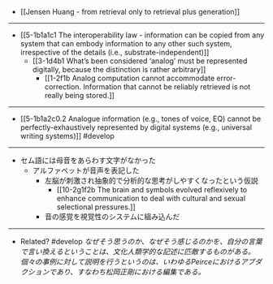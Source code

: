 - [[Jensen Huang - from retrieval only to retrieval plus generation]]
---
- [[5-1b1a1c1 The interoperability law - information can be copied from any system that can embody information to any other such system, irrespective of the details (i.e., substrate-independent)]]
  - [[3-1d4b1 What’s been considered ‘analog’ must be represented digitally, because the distinction is rather arbitrary]]
    - [[1-2f1b Analog computation cannot accommodate error-correction. Information that cannot be reliably retrieved is not really being stored.]]
---
- [[5-1b1a2c0.2 Analogue information (e.g., tones of voice, EQ) cannot be perfectly-exhaustively represented by digital systems (e.g., universal writing systems)]] #develop
---
- セム語には母音をあらわす文字がなかった
  - アルファベットが音声を表記した
    - 左脳が刺激され抽象的で分析的な思考がしやすくなったという仮説
      - [[10-2g1f2b The brain and symbols evolved reflexively to enhance communication to deal with cultural and sexual selectional pressures.]]
    - 音の感覚を視覚性のシステムに組み込んだ
---
- Related? #develop
	*なぜそう思うのか、なぜそう感じるのかを、自分の言葉で言い換えるということは、文化人類学的な記述に匹敵するものがある。個々の事例に対して説明を行うというのは、いわゆるPeirceにおけるアブダクションであり、すなわち松岡正剛における編集である。*